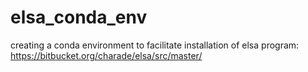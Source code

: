# elsa_conda_env
creating a conda environment to facilitate installation of elsa program: https://bitbucket.org/charade/elsa/src/master/
